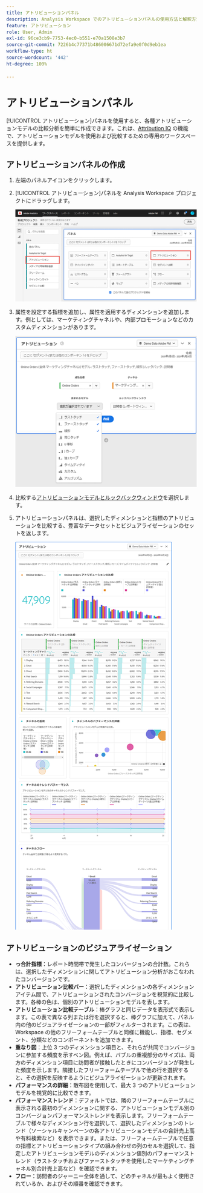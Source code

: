 ```yaml
---
title: アトリビューションパネル
description: Analysis Workspace でのアトリビューションパネルの使用方法と解釈方法。
feature: アトリビューション
role: User, Admin
exl-id: 96ce3cb9-7753-4ec0-b551-e70a1508e3b7
source-git-commit: 7226b4c77371b486006671d72efa9e0f0d9eb1ea
workflow-type: ht
source-wordcount: '442'
ht-degree: 100%

---
```


# アトリビューションパネル

[!UICONTROL アトリビューション]パネルを使用すると、各種アトリビューションモデルの比較分析を簡単に作成できます。これは、[Attribution IQ](../attribution/overview.md) の機能で、アトリビューションモデルを使用および比較するための専用のワークスペースを提供します。

## アトリビューションパネルの作成

1. 左端のパネルアイコンをクリックします。
1. [!UICONTROL アトリビューション]パネルを Analysis Workspace プロジェクトにドラッグします。

   ![新規アトリビューションパネル](assets/Attribution_Panel_1.png)

1. 属性を設定する指標を追加し、属性を適用するディメンションを追加します。例としては、マーケティングチャネルや、内部プロモーションなどのカスタムディメンションがあります。

   ![ディメンションと指標の選択](assets/attribution_panel2.png)

1. 比較する[アトリビューションモデルとルックバックウィンドウ](../attribution/models.md)を選択します。

1. アトリビューションパネルは、選択したディメンションと指標のアトリビューションを比較する、豊富なデータセットとビジュアライゼーションのセットを返します。

   ![アトリビューションのビジュアライゼーション](assets/attr_panel_vizs.png)

## アトリビューションのビジュアライゼーション

* **っ合計指標**：レポート時間帯で発生したコンバージョンの合計数。これらは、選択したディメンションに関してアトリビューション分析がおこなわれたコンバージョンです。
* **アトリビューション比較バー**：選択したディメンションの各ディメンションアイテム間で、アトリビューションされたコンバージョンを視覚的に比較します。各棒の色は、個別のアトリビューションモデルを表します。
* **アトリビューション比較テーブル**：棒グラフと同じデータを表形式で表示します。この表で異なる列または行を選択すると、棒グラフに加えて、パネル内の他のビジュアライゼーションの一部がフィルターされます。この表は、Workspace の他のフリーフォームテーブルと同様に機能し、指標、セグメント、分類などのコンポーネントを追加できます。
* **重なり図**：上位 3 つのディメンション項目と、それらが共同でコンバージョンに参加する頻度を示すベン図。例えば、バブルの重複部分のサイズは、両方のディメンション項目に訪問者が接触したときにコンバージョンが発生した頻度を示します。隣接したフリーフォームテーブルで他の行を選択すると、その選択を反映するようにビジュアライゼーションが更新されます。
* **パフォーマンスの詳細**：散布図を使用して、最大 3 つのアトリビューションモデルを視覚的に比較できます。
* **パフォーマンストレンド**：デフォルトでは、隣のフリーフォームテーブルに表示される最初のディメンションに関する、アトリビューションモデル別のコンバージョンパフォーマンストレンドを表示します。フリーフォームテーブルで様々なディメンション行を選択して、選択したディメンションのトレンド（ソーシャルキャンペーンの各アトリビューションモデルの合計売上高や有料検索など）を表示できます。または、フリーフォームテーブルで任意の指標とアトリビューションタイプの組み合わせの列のセルを選択して、指定したアトリビューションモデルのディメンション値別のパフォーマンストレンド（ラストタッチおよびファーストタッチを使用したマーケティングチャネル別合計売上高など）を確認できます。
* **フロー**：訪問者のジャーニー全体を通して、どのチャネルが最もよく使用されているか、およびその順番を確認できます。
